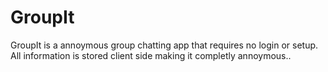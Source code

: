 <h1>GroupIt</h1>

GroupIt is a annoymous group chatting app that requires no login or setup. All information is stored client side making it completly annoymous..
